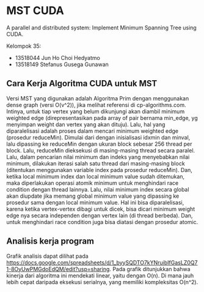 # MST CUDA

A parallel and distributed system: Implement Minimum Spanning Tree using CUDA.

Kelompok 35:<br>
- 13518044 Jun Ho Choi Hedyatmo
- 13518149 Stefanus Gusega Gunawan

## Cara Kerja Algoritma CUDA untuk MST
Versi MST yang digunakan adalah Algoritma Prim dengan menggunakan dense graph (versi O(v^2)), jika melihat referensi di cp-algorithms.com. Intinya, untuk tiap vertex yang belum dikunjungi akan diambil minimum weighted edge (direpresentasikan pada array of pair bernama min_edge, yg menyimpan weight dan vertex yang akan dituju). Lalu, hal yang diparalelisasi adalah proses dalam mencari minimum weighted edge (prosedur reduceMin). Dimulai dari dengan inisialisasi idxmin dan minval, lalu dipassing ke reduceMin dengan ukuran block sebesar 256 thread per block. Lalu, reduceMin dieksekusi di masing-masing thread secara paralel. Lalu, dalam pencarian nilai minimum dan indeks yang menyebabkan nilai minimum, dilakukan iterasi salah satu thread dari masing-masing block (ditentukan menggunakan variable index pada prosedur reduceMin). Dan, ketika local minimum index dan local minimum value sudah ditemukan, maka diperlakukan operasi atomik minimum untuk menghindari race condition dengan thread lainnya. Lalu, nilai minimum index secara global akan diupdate jika memang global minimum value yang dipassing ke prosedur sama dengan local minimum value. Hal ini bisa diparalelisasi, karena ketika vertex-vertex dibagi untuk dicek, bisa dicari minimum weight edge nya secara independen dengan vertex lain (di thread berbeda). Dan, untuk menghindari race condition juga bisa diatasi dengan prosedur atomic.

## Analisis kerja program
Grafik analisis dapat dilihat pada <https://docs.google.com/spreadsheets/d/1_byySQDTO7kYNruibIfGasLZ0Q71-8OyUwPMGdoEdQM/edit?usp=sharing>. Pada grafik ditunjukkan bahwa kinerja dari algoritma ini mendekati linear, yaitu dengan O(n). Di mana jauh lebih cepat daripada eksekusi serialnya, yang memiliki kompleksitas O(n^2).
